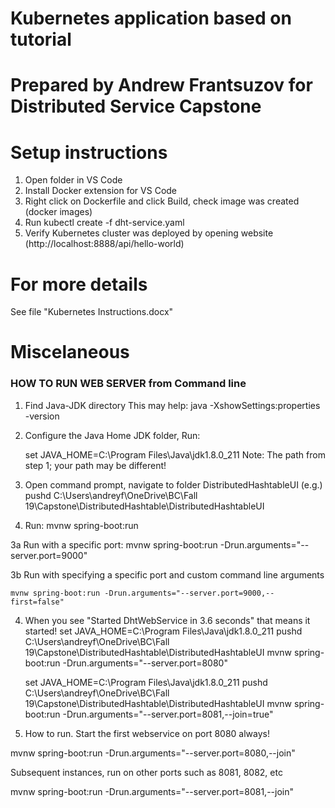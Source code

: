 # Kubernetes application based on tutorial

# Prepared by Andrew Frantsuzov for Distributed Service Capstone

# Setup instructions

1. Open folder in VS Code
2. Install Docker extension for VS Code
3. Right click on Dockerfile and click Build, check image was created (docker images)
4. Run kubectl create -f dht-service.yaml
5. Verify Kubernetes cluster was deployed by opening website (http://localhost:8888/api/hello-world)

# For more details

See file "Kubernetes Instructions.docx"

# Miscelaneous

### HOW TO RUN WEB SERVER from Command line

1. Find Java-JDK directory
    This may help: java -XshowSettings:properties -version

3. Configure the Java Home JDK folder, Run:

    set JAVA_HOME=C:\Program Files\Java\jdk1.8.0_211
    Note: The path from step 1; your path may be different!

2. Open command prompt, navigate to folder DistributedHashtableUI (e.g.)
    pushd C:\Users\andreyf\OneDrive\BC\Fall 19\Capstone\DistributedHashtable\DistributedHashtableUI

3. Run:
    mvnw spring-boot:run

3a Run with a specific port:
    mvnw spring-boot:run -Drun.arguments="--server.port=9000"

3b Run with specifying a specific port and custom command line arguments

    mvnw spring-boot:run -Drun.arguments="--server.port=9000,--first=false"

4. When you see "Started DhtWebService in 3.6 seconds" that means it started!
    set JAVA_HOME=C:\Program Files\Java\jdk1.8.0_211
    pushd C:\Users\andreyf\OneDrive\BC\Fall 19\Capstone\DistributedHashtable\DistributedHashtableUI
    mvnw spring-boot:run -Drun.arguments="--server.port=8080"


    set JAVA_HOME=C:\Program Files\Java\jdk1.8.0_211
    pushd C:\Users\andreyf\OneDrive\BC\Fall 19\Capstone\DistributedHashtable\DistributedHashtableUI
    mvnw spring-boot:run -Drun.arguments="--server.port=8081,--join=true"

5. How to run. Start the first webservice on port 8080 always!

mvnw spring-boot:run -Drun.arguments="--server.port=8080,--join"

Subsequent instances, run on other ports such as 8081, 8082, etc

mvnw spring-boot:run -Drun.arguments="--server.port=8081,--join"

